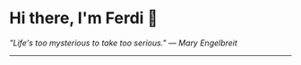 <h1>Hi there, I'm Ferdi 👋</h1>

<p><em>
  "Life's too mysterious to take too serious." — Mary Engelbreit
</em></p>

---
